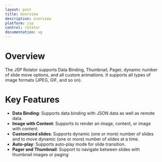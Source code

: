 ```yaml
---
layout: post
title: Overview
description: overview
platform: jsp
control: rotator
documentation: ug
---
```


# Overview

The JSP Rotator supports Data Binding, Thumbnail, Pager, dynamic number of slide move options, and all custom animations. It supports all types of image formats (JPEG, GIF, and so on).

# Key Features

* **Data Binding**: Supports data binding with JSON data as well as remote data.
* **Image with Content**: Supports to render an image, content, or image with content.
* **Customized slides**: Supports dynamic (one or more) number of slides and to move dynamic (one or more) number of slides at a time.
* **Auto-play**: Supports auto-play mode for slide transition.
* **Pager and Thumbnail**: Support to navigate between slides with thumbnail images or paging

                



